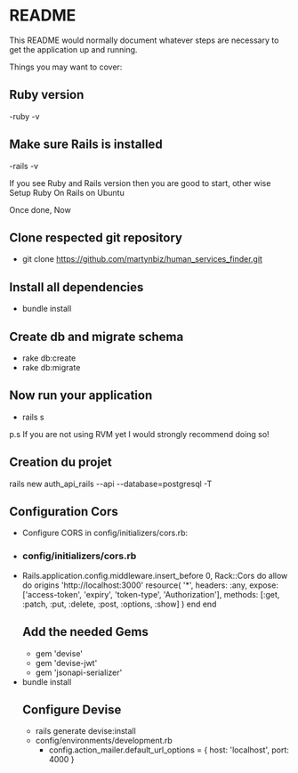 # README

This README would normally document whatever steps are necessary to get the
application up and running.

Things you may want to cover:

## Ruby version

-ruby -v

## Make sure Rails is installed

-rails -v

If you see Ruby and Rails version then you are good to start, other wise Setup Ruby On Rails on Ubuntu

Once done, Now

## Clone respected git repository

- git clone https://github.com/martynbiz/human_services_finder.git

## Install all dependencies

- bundle install

## Create db and migrate schema

- rake db:create
- rake db:migrate

## Now run your application

- rails s

p.s If you are not using RVM yet I would strongly recommend doing so!

## Creation du projet

rails new auth_api_rails --api --database=postgresql -T

## Configuration Cors

- Configure CORS in config/initializers/cors.rb:
- ### config/initializers/cors.rb
- Rails.application.config.middleware.insert_before 0, Rack::Cors do
  allow do
  origins 'http://localhost:3000'
  resource(
  '\*',
  headers: :any,
  expose: ['access-token', 'expiry', 'token-type', 'Authorization'],
  methods: [:get, :patch, :put, :delete, :post, :options, :show]
  )
  end
  end
  ## Add the needed Gems
  - gem 'devise'
  - gem 'devise-jwt'
  - gem 'jsonapi-serializer'
- bundle install
  ## Configure Devise
  - rails generate devise:install
  - config/environments/development.rb
    - config.action_mailer.default_url_options = { host: 'localhost', port: 4000 }

